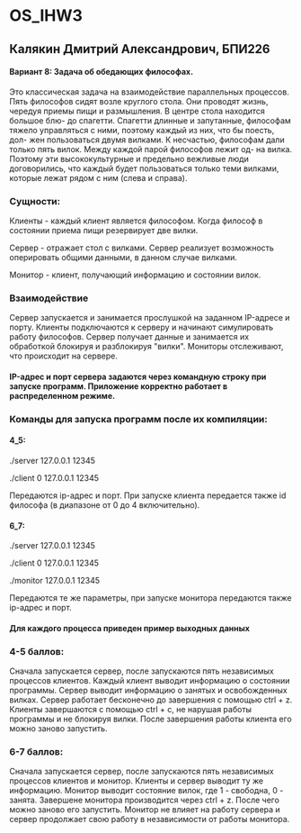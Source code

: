 # OS_IHW3
## Калякин Дмитрий Александрович, БПИ226

#### Вариант 8: Задача об обедающих философах. 
Это классическая задача на взаимодействие параллельных процессов. Пять философов сидят возле круглого стола. Они проводят жизнь, чередуя приемы пищи и размышления. В центре стола находится большое блю- до спагетти. Спагетти длинные и запутанные, философам тяжело управляться с ними, поэтому каждый из них, что бы поесть, дол- жен пользоваться двумя вилками. К несчастью, философам дали только пять вилок. Между каждой парой философов лежит од- на вилка. Поэтому эти высококультурные и предельно вежливые люди договорились, что каждый будет пользоваться только теми вилками, которые лежат рядом с ним (слева и справа).

### Сущности:

Клиенты - каждый клиент является философом. Когда философ в состоянии приема пищи резервирует две вилки.

Сервер - отражает стол с вилками. Сервер реализует возможность оперировать общими данными, в данном случае вилками.

Монитор - клиент, получающий информацию и состоянии вилок.

### Взаимодействие
Сервер запускается и занимается прослушкой на заданном IP-адресе и порту. Клиенты подключаются к серверу и начинают симулировать работу философов. Сервер получает данные и занимается их обработкой блокируя и разблокируя "вилки". Мониторы отслеживают, что происходит на сервере.

#### IP-адрес и порт сервера задаются через командную строку при запуске программ. Приложение корректно работает в распределенном режиме.

### Команды для запуска программ после их компиляции:

#### 4_5:

./server 127.0.0.1 12345

./client 0 127.0.0.1 12345

Передаются ip-адрес и порт. При запуске клиента передается также id философа (в диапазоне от 0 до 4 включительно).

#### 6_7:

./server 127.0.0.1 12345

./client 0 127.0.0.1 12345

./monitor 127.0.0.1 12345

Передаются те же параметры, при запуске монитора передаются также ip-адрес и порт.

#### Для каждого процесса приведен пример выходных данных

### 4-5 баллов:
Сначала запускается сервер, после запускаются пять независимых процессов клиентов. Каждый клиент выводит информацию о состоянии программы. Сервер выводит информацию о занятых и освобожденных вилках. Сервер работает бесконечно до завершения с помощью ctrl + z. Клиенты завершаются с помощью ctrl + c, не нарушая работы программы и не блокируя вилки. После завершения работы клиента его можно заново запустить.

### 6-7 баллов:
Сначала запускается сервер, после запускаются пять независимых процессов клиентов и монитор. Клиенты и сервер выводит ту же информацию. Монитор выводит состояние вилок, где 1 - свободна, 0 - занята. Завершене монитора производится через ctrl + z. После чего можно заново его запустить. Монитор не влияет на работу сервера и сервер продолжает свою работу в независимости от работы монитора.
